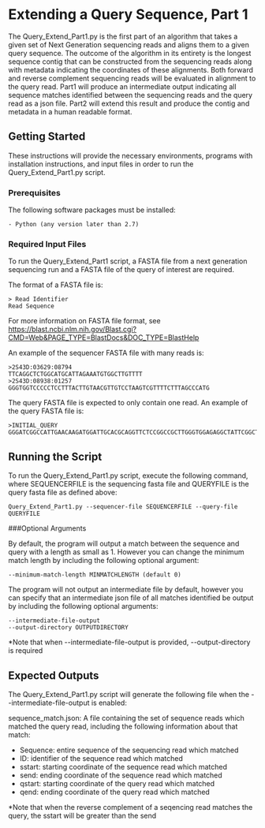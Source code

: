 # Extending a Query Sequence, Part 1

The Query_Extend_Part1.py is the first part of an algorithm that takes a given set of Next Generation sequencing reads and aligns them to a given query sequence. The outcome of the algorithm in its entirety is the longest sequence contig that can be constructed from the sequencing reads along with metadata indicating the coordinates of these alignments. Both forward and reverse complement sequencing reads will be evaluated in alignment to the query read. Part1 will produce an intermediate output indicating all sequence matches identified between the sequencing reads and the query read as a json file. Part2 will extend this result and produce the contig and metadata in a human readable format. 

## Getting Started

These instructions will provide the necessary environments, programs with installation instructions, and input files in order to run the Query_Extend_Part1.py script.

### Prerequisites
The following software packages must be installed:
```
- Python (any version later than 2.7)
```

### Required Input Files

To run the Query_Extend_Part1 script, a FASTA file from a next generation sequencing run and a FASTA file of the query of interest are required.

The format of a FASTA file is:
```
> Read Identifier
Read Sequence
```

For more information on FASTA file format, see https://blast.ncbi.nlm.nih.gov/Blast.cgi?CMD=Web&PAGE_TYPE=BlastDocs&DOC_TYPE=BlastHelp

An example of the sequencer FASTA file with many reads is:
```
>2S43D:03629:08794
TTCAGGCTCTGGCATGCATTAGAAATGTGGCTTGTTTT
>2S43D:08938:01257
GGGTGGTCCCCCTCCTTTACTTGTAACGTTGTCCTAAGTCGTTTTCTTTAGCCCATG
```

The query FASTA file is expected to only contain one read. An example of the query FASTA file is:
```
>INITIAL_QUERY
GGGATCGGCCATTGAACAAGATGGATTGCACGCAGGTTCTCCGGCCGCTTGGGTGGAGAGGCTATTCGGCTATGACT
```
## Running the Script

To run the Query_Extend_Part1.py script, execute the following command, where SEQUENCERFILE is the sequencing fasta file and QUERYFILE is the query fasta file as defined above:

```
Query_Extend_Part1.py --sequencer-file SEQUENCERFILE --query-file QUERYFILE
```

###Optional Arguments

By default, the program will output a match between the sequence and query with a length as small as 1. However you can change the minimum match length by including the following optional argument:
```
--minimum-match-length MINMATCHLENGTH (default 0)
```

The program will not output an intermediate file by default, however you can specify that an intermediate json file of all matches identified be output by including the following optional arguments:
```
--intermediate-file-output
--output-directory OUTPUTDIRECTORY
```

*Note that when --intermediate-file-output is provided, --output-directory is required

## Expected Outputs

The Query_Extend_Part1.py script will generate the following file when the --intermediate-file-output is enabled: 

sequence_match.json: A file containing the set of sequence reads which matched the query read, including the following information about that match:
- Sequence: entire sequence of the sequencing read which matched
- ID: identifier of the sequence read which matched
- sstart: starting coordinate of the sequence read which matched
- send: ending coordinate of the sequence read which matched
- qstart: starting coordinate of the query read which matched
- qend: ending coordinate of the query read which matched

*Note that when the reverse complement of a seqencing read matches the query, the sstart will be greater than the send



